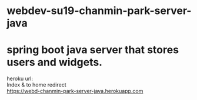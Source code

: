 # webdev-su19-chanmin-park-server-java
# spring boot java server that stores users and widgets.
heroku url:  
Index & to home redirect  
https://webd-chanmin-park-server-java.herokuapp.com  
